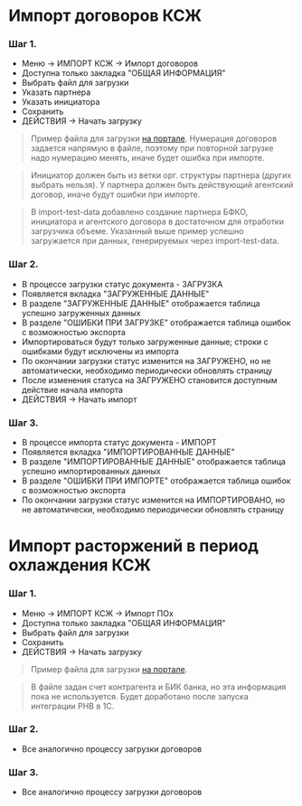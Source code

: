 # Импорт договоров КСЖ
### Шаг 1.
- Меню -> ИМПОРТ КСЖ -> Импорт договоров
- Доступна только закладка "ОБЩАЯ ИНФОРМАЦИЯ"
- Выбрать файл для загрузки
- Указать партнера
- Указать инициатора
- Сохранить
- ДЕЙСТВИЯ -> Начать загрузку

> Пример файла для загрузки [на портале](https://adfintech.sharepoint.com/sites/projectweb/RGSLife/Shared%20Documents/Forms/AllItems.aspx?id=%2Fsites%2Fprojectweb%2FRGSLife%2FShared%20Documents%2F20%5FAnalysis%2F%D0%A4%D0%94%2E%20%D0%94%D0%BE%D0%B3%D0%BE%D0%B2%D0%BE%D1%80%D1%8B%D0%9F%D1%80%D0%BE%D0%B4%D1%83%D0%BA%D1%82%D1%8B%2F%D0%9A%D0%A1%D0%96&viewid=0f1c113a%2Ddd03%2D494d%2D960f%2D1bf83b758d8f). Нумерация договоров задается напрямую в файле, поэтому при повторной загрузке надо нумерацию менять, иначе будет ошибка при импорте.

> Инициатор должен быть из ветки орг. структуры партнера (других выбрать нельзя). У партнера должен быть действующий агентский договор, иначе будут ошибки при импорте.

> В import-test-data добавлено создание партнера БФКО, инициатора и агентского договора в достаточном для отработки загрузчика объеме. Указанный выше пример успешно загружается при данных, генерируемых через import-test-data.

### Шаг 2.
- В процессе загрузки статус документа - ЗАГРУЗКА
- Появляется вкладка "ЗАГРУЖЕННЫЕ ДАННЫЕ"
- В разделе "ЗАГРУЖЕННЫЕ ДАННЫЕ" отображается таблица успешно загруженных данных
- В разделе "ОШИБКИ ПРИ ЗАГРУЗКЕ" отображается таблица ошибок с возможностью экспорта
- Импортироваться будут только загруженные данные; строки с ошибками будут исключены из импорта
- По окончании загрузки статус изменится на ЗАГРУЖЕНО, но не автоматически, необходимо периодически обновлять страницу
- После изменения статуса на ЗАГРУЖЕНО становится доступным действие начала импорта
- ДЕЙСТВИЯ -> Начать импорт

### Шаг 3.
- В процессе импорта статус документа - ИМПОРТ
- Появляется вкладка "ИМПОРТИРОВАННЫЕ ДАННЫЕ"
- В разделе "ИМПОРТИРОВАННЫЕ ДАННЫЕ" отображается таблица успешно импортированных данных
- В разделе "ОШИБКИ ПРИ ИМПОРТЕ" отображается таблица ошибок с возможностью экспорта
- По окончании загрузки статус изменится на ИМПОРТИРОВАНО, но не автоматически, необходимо периодически обновлять страницу

# Импорт расторжений в период охлаждения КСЖ
### Шаг 1.
- Меню -> ИМПОРТ КСЖ -> Импорт ПОх
- Доступна только закладка "ОБЩАЯ ИНФОРМАЦИЯ"
- Выбрать файл для загрузки
- Сохранить
- ДЕЙСТВИЯ -> Начать загрузку

> Пример файла для загрузки [на портале](https://adfintech.sharepoint.com/sites/projectweb/RGSLife/Shared%20Documents/Forms/AllItems.aspx?id=%2Fsites%2Fprojectweb%2FRGSLife%2FShared%20Documents%2F20%5FAnalysis%2F%D0%A4%D0%94%2E%20%D0%94%D0%BE%D0%B3%D0%BE%D0%B2%D0%BE%D1%80%D1%8B%D0%9F%D1%80%D0%BE%D0%B4%D1%83%D0%BA%D1%82%D1%8B%2F%D0%9A%D0%A1%D0%96&viewid=0f1c113a%2Ddd03%2D494d%2D960f%2D1bf83b758d8f).

> В файле задан счет контрагента и БИК банка, но эта информация пока не используется. Будет доработано после запуска интеграции РНВ в 1С.

### Шаг 2.
- Все аналогично процессу загрузки договоров

### Шаг 3.
- Все аналогично процессу загрузки договоров
